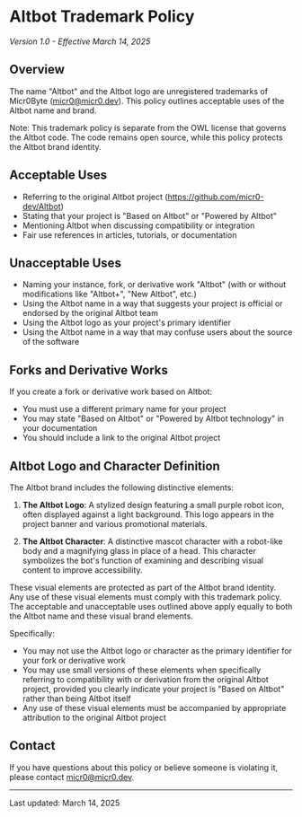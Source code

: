 # Altbot Trademark Policy

_Version 1.0 - Effective March 14, 2025_

## Overview

The name "Altbot" and the Altbot logo are unregistered trademarks of Micr0Byte (micr0@micr0.dev). This policy outlines acceptable uses of the Altbot name and brand.

Note: This trademark policy is separate from the OWL license that governs the Altbot code. The code remains open source, while this policy protects the Altbot brand identity.

## Acceptable Uses

- Referring to the original Altbot project (https://github.com/micr0-dev/Altbot)
- Stating that your project is "Based on Altbot" or "Powered by Altbot"
- Mentioning Altbot when discussing compatibility or integration
- Fair use references in articles, tutorials, or documentation

## Unacceptable Uses

- Naming your instance, fork, or derivative work "Altbot" (with or without modifications like "Altbot+", "New Altbot", etc.)
- Using the Altbot name in a way that suggests your project is official or endorsed by the original Altbot team
- Using the Altbot logo as your project's primary identifier
- Using the Altbot name in a way that may confuse users about the source of the software

## Forks and Derivative Works

If you create a fork or derivative work based on Altbot:

- You must use a different primary name for your project
- You may state "Based on Altbot" or "Powered by Altbot technology" in your documentation
- You should include a link to the original Altbot project

## Altbot Logo and Character Definition

The Altbot brand includes the following distinctive elements:

1. **The Altbot Logo**: A stylized design featuring a small purple robot icon, often displayed against a light background. This logo appears in the project banner and various promotional materials.

2. **The Altbot Character**: A distinctive mascot character with a robot-like body and a magnifying glass in place of a head. This character symbolizes the bot's function of examining and describing visual content to improve accessibility.

These visual elements are protected as part of the Altbot brand identity. Any use of these visual elements must comply with this trademark policy. The acceptable and unacceptable uses outlined above apply equally to both the Altbot name and these visual brand elements.

Specifically:

- You may not use the Altbot logo or character as the primary identifier for your fork or derivative work
- You may use small versions of these elements when specifically referring to compatibility with or derivation from the original Altbot project, provided you clearly indicate your project is "Based on Altbot" rather than being Altbot itself
- Any use of these visual elements must be accompanied by appropriate attribution to the original Altbot project

## Contact

If you have questions about this policy or believe someone is violating it, please contact micr0@micr0.dev.

---

Last updated: March 14, 2025
